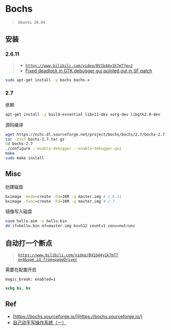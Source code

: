 # Bochs

> `Ubuntu 20.04`

## 安装

### 2.6.11

> * [`https://www.bilibili.com/video/BV1b44y1k7mT?p=2`](https://www.bilibili.com/video/BV1b44y1k7mT?p=2)
> * [Fixed deadlock in GTK debugger gui pointed out in SF patch](https://sourceforge.net/p/bochs/code/14068/)

```bash
sudo apt-get install -y bochs bochs-x
```

### 2.7

依赖

```bash
apt-get install -y build-essential libx11-dev xorg-dev libgtk2.0-dev
```


源码编译

```bash
wget https://nchc.dl.sourceforge.net/project/bochs/bochs/2.7/bochs-2.7.tar.gz
tar -zxvf bochs-2.7.tar.gz
cd bochs-2.7
./configure --enable-debugger --enable-debugger-gui
make
sudo make install
```

## Misc

创建磁盘

```bash
bximage -mode=create -hd=16M -q master.img # 2.6.11
bximage -func=create -hd=16M -q master.img # 2.7
```

镜像写入磁盘

```bash
nasm hello.asm -o hello.bin
dd if=hello.bin of=master.img bs=512 count=1 conv=notrunc
```


## 自动打一个断点

> [`https://www.bilibili.com/video/BV1b44y1k7mT?p=4&spm_id_from=pageDriver`](https://www.bilibili.com/video/BV1b44y1k7mT?p=4&spm_id_from=pageDriver)

需要在配置开启

```
magic_break: enabled=1
```

```nasm
xchg bx, bx
```

## Ref

* [https://bochs.sourceforge.io/](https://bochs.sourceforge.io/)
* [自己动手写操作系统（一）](https://blog.csdn.net/weixin_51760563/article/details/119713850)